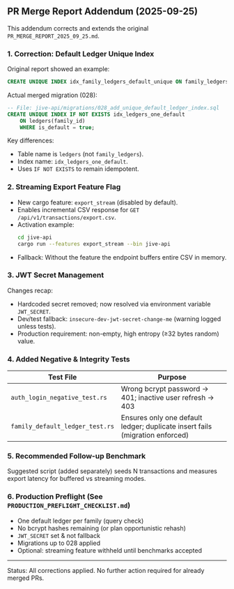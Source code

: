 ## PR Merge Report Addendum (2025-09-25)

This addendum corrects and extends the original `PR_MERGE_REPORT_2025_09_25.md`.

### 1. Correction: Default Ledger Unique Index

Original report showed an example:
```sql
CREATE UNIQUE INDEX idx_family_ledgers_default_unique ON family_ledgers (family_id) WHERE is_default = true;
```

Actual merged migration (028):
```sql
-- File: jive-api/migrations/028_add_unique_default_ledger_index.sql
CREATE UNIQUE INDEX IF NOT EXISTS idx_ledgers_one_default
    ON ledgers(family_id)
    WHERE is_default = true;
```

Key differences:
- Table name is `ledgers` (not `family_ledgers`).
- Index name: `idx_ledgers_one_default`.
- Uses `IF NOT EXISTS` to remain idempotent.

### 2. Streaming Export Feature Flag

- New cargo feature: `export_stream` (disabled by default).
- Enables incremental CSV response for `GET /api/v1/transactions/export.csv`.
- Activation example:
  ```bash
  cd jive-api
  cargo run --features export_stream --bin jive-api
  ```
- Fallback: Without the feature the endpoint buffers entire CSV in memory.

### 3. JWT Secret Management

Changes recap:
- Hardcoded secret removed; now resolved via environment variable `JWT_SECRET`.
- Dev/test fallback: `insecure-dev-jwt-secret-change-me` (warning logged unless tests).
- Production requirement: non-empty, high entropy (≥32 bytes random) value.

### 4. Added Negative & Integrity Tests

| Test File | Purpose |
|-----------|---------|
| `auth_login_negative_test.rs` | Wrong bcrypt password → 401; inactive user refresh → 403 |
| `family_default_ledger_test.rs` | Ensures only one default ledger; duplicate insert fails (migration enforced) |

### 5. Recommended Follow-up Benchmark

Suggested script (added separately) seeds N transactions and measures export latency for buffered vs streaming modes.

### 6. Production Preflight (See `PRODUCTION_PREFLIGHT_CHECKLIST.md`)

- One default ledger per family (query check)
- No bcrypt hashes remaining (or plan opportunistic rehash)
- `JWT_SECRET` set & not fallback
- Migrations up to 028 applied
- Optional: streaming feature withheld until benchmarks accepted

---
Status: All corrections applied. No further action required for already merged PRs.

